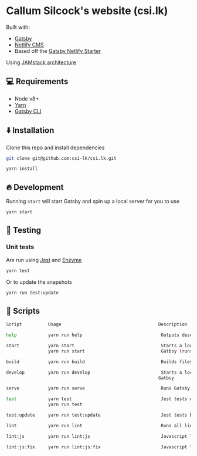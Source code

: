 # Callum Silcock's website (csi.lk)

Built with:

* [Gatsby](https://www.gatsbyjs.org/)
* [Netlify CMS](https://www.netlifycms.org)
* Based off the [Gatsby Netlify Starter](https://github.com/AustinGreen/gatsby-starter-netlify-cms)

Using [JAMstack architecture](https://jamstack.org)

## 💻 Requirements

* Node v8+
* [Yarn](https://yarnpkg.com)
* [Gatsby CLI](https://www.gatsbyjs.org/docs/)

## ⬇️ Installation

Clone this repo and install dependencies

```bash
git clone git@github.com:csi-lk/csi.lk.git
```

```bash
yarn install
```

## 🔥 Development

Running `start` will start Gatsby and spin up a local server for you to use

```bash
yarn start
```

## 🛂 Testing

### Unit tests

Are run using [Jest](https://facebook.github.io/jest/) and [Enzyme](https://github.com/airbnb/enzyme)

```bash
yarn test
```

Or to update the snapshots

```bash
yarn run test:update
```

## 💾 Scripts

```bash
Script          Usage                                     Description

help            yarn run help                              Outputs descriptions for each yarn script

start           yarn start                                 Starts a local live-reload server running
                yarn run start                             Gatbsy (runs develop)

build           yarn run build                             Builds files using Gatsby

develop         yarn run develop                           Starts a local live-reload server running
                                                          Gatbsy

serve           yarn run serve                             Runs Gatsby in serve mode

test            yarn test                                  Jest tests with coverage report
                yarn run test

test:update     yarn run test:update                       Jest tests but updates snapshots

lint            yarn run lint                              Runs all linters

lint:js         yarn run lint:js                           Javascript linter eslint

lint:js:fix     yarn run lint:js:fix                       Javascript linter eslint in fix mode
```